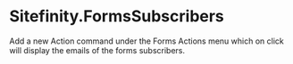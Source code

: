 Sitefinity.FormsSubscribers
===========================

Add a new Action command under the Forms Actions menu which on click will display the emails of the forms subscribers.
